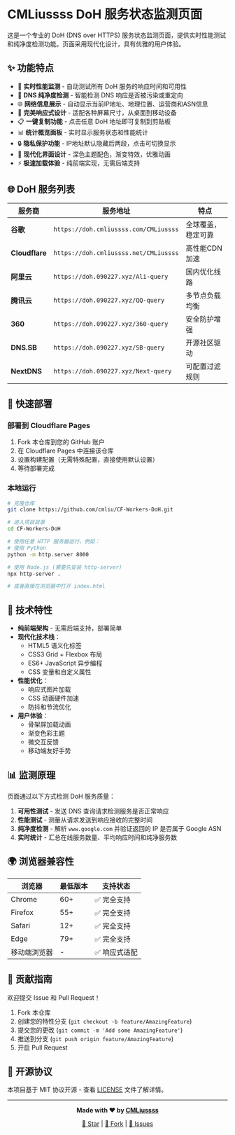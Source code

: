# CMLiussss DoH 服务状态监测页面

这是一个专业的 DoH (DNS over HTTPS) 服务状态监测页面，提供实时性能测试和纯净度检测功能。页面采用现代化设计，具有优雅的用户体验。

## ✨ 功能特点

- 🚀 **实时性能监测** - 自动测试所有 DoH 服务的响应时间和可用性
- 🎯 **DNS 纯净度检测** - 智能检测 DNS 响应是否被污染或重定向  
- 🌐 **网络信息展示** - 自动显示当前IP地址、地理位置、运营商和ASN信息
- 📱 **完美响应式设计** - 适配各种屏幕尺寸，从桌面到移动设备
- 📋 **一键复制功能** - 点击任意 DoH 地址即可复制到剪贴板
- 📊 **统计概览面板** - 实时显示服务状态和性能统计
- 🔒 **隐私保护功能** - IP地址默认隐藏后两段，点击可切换显示
- 🎨 **现代化界面设计** - 深色主题配色，渐变特效，优雅动画
- ⚡ **极速加载体验** - 纯前端实现，无需后端支持

## 🌐 DoH 服务列表

| 服务商 | 服务地址 | 特点 |
|--------|----------|------|
| **谷歌** | `https://doh.cmliussss.com/CMLiussss` | 全球覆盖，稳定可靠 |
| **Cloudflare** | `https://doh.cmliussss.net/CMLiussss` | 高性能CDN加速 | 
| **阿里云** | `https://doh.090227.xyz/Ali-query` | 国内优化线路 |
| **腾讯云** | `https://doh.090227.xyz/QQ-query` | 多节点负载均衡 |
| **360** | `https://doh.090227.xyz/360-query` | 安全防护增强 |
| **DNS.SB** | `https://doh.090227.xyz/SB-query` | 开源社区驱动 |
| **NextDNS** | `https://doh.090227.xyz/Next-query` | 可配置过滤规则 |

## 🚀 快速部署

### 部署到 Cloudflare Pages
1. Fork 本仓库到您的 GitHub 账户
2. 在 Cloudflare Pages 中连接该仓库
3. 设置构建配置（无需特殊配置，直接使用默认设置）
4. 等待部署完成

### 本地运行
```bash
# 克隆仓库
git clone https://github.com/cmliu/CF-Workers-DoH.git

# 进入项目目录
cd CF-Workers-DoH

# 使用任意 HTTP 服务器运行，例如：
# 使用 Python
python -m http.server 8000

# 使用 Node.js (需要先安装 http-server)
npx http-server .

# 或者直接在浏览器中打开 index.html
```

## 🔧 技术特性

- **纯前端架构** - 无需后端支持，部署简单
- **现代化技术栈**：
  - HTML5 语义化标签
  - CSS3 Grid + Flexbox 布局
  - ES6+ JavaScript 异步编程
  - CSS 变量和自定义属性
- **性能优化**：
  - 响应式图片加载
  - CSS 动画硬件加速
  - 防抖和节流优化
- **用户体验**：
  - 骨架屏加载动画
  - 渐变色彩主题
  - 微交互反馈
  - 移动端友好手势

## 📊 监测原理

页面通过以下方式检测 DoH 服务质量：

1. **可用性测试** - 发送 DNS 查询请求检测服务是否正常响应
2. **性能测试** - 测量从请求发送到响应接收的完整时间
3. **纯净度检测** - 解析 `www.google.com` 并验证返回的 IP 是否属于 Google ASN
4. **实时统计** - 汇总在线服务数量、平均响应时间和纯净服务数

## 🌍 浏览器兼容性

| 浏览器 | 最低版本 | 支持状态 |
|--------|----------|----------|
| Chrome | 60+ | ✅ 完全支持 |
| Firefox | 55+ | ✅ 完全支持 |
| Safari | 12+ | ✅ 完全支持 |
| Edge | 79+ | ✅ 完全支持 |
| 移动端浏览器 | - | ✅ 响应式适配 |

## 🤝 贡献指南

欢迎提交 Issue 和 Pull Request！

1. Fork 本仓库
2. 创建您的特性分支 (`git checkout -b feature/AmazingFeature`)
3. 提交您的更改 (`git commit -m 'Add some AmazingFeature'`)
4. 推送到分支 (`git push origin feature/AmazingFeature`)
5. 开启 Pull Request

## 📄 开源协议

本项目基于 MIT 协议开源 - 查看 [LICENSE](LICENSE) 文件了解详情。

---

<div align="center">

**Made with ❤️ by [CMLiussss](https://github.com/cmliu)**

[🌟 Star](https://github.com/cmliu/CF-Workers-DoH) | [🍴 Fork](https://github.com/cmliu/CF-Workers-DoH/fork) | [📝 Issues](https://github.com/cmliu/CF-Workers-DoH/issues)

</div>
